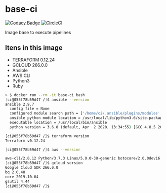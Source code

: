 # base-ci

[![Codacy Badge](https://api.codacy.com/project/badge/Grade/25cba861ce2649f29eb31afc4d051bb7)](https://app.codacy.com/manual/afonsoaugustoventura/base-ci?utm_source=github.com&utm_medium=referral&utm_content=afonsoaugusto/base-ci&utm_campaign=Badge_Grade_Dashboard)
[![CircleCI](https://circleci.com/gh/afonsoaugusto/base-ci/tree/master.svg?style=svg)](https://circleci.com/gh/afonsoaugusto/base-ci/tree/master)

Image base to execute pipelines

## Itens in this image

* TERRAFORM 0.12.24
* GCLOUD 266.0.0
* Ansible
* AWS CLI
* Python3
* Ruby

```sh
> $ docker run --rm -it base-ci bash
[ci@055f78b59d47 /]$ ansible --version
ansible 2.9.7
  config file = None
  configured module search path = ['/home/ci/.ansible/plugins/modules', '/usr/share/ansible/plugins/modules']
  ansible python module location = /usr/local/lib/python3.6/site-packages/ansible
  executable location = /usr/local/bin/ansible
  python version = 3.6.8 (default, Apr  2 2020, 13:34:55) [GCC 4.8.5 20150623 (Red Hat 4.8.5-39)]

[ci@055f78b59d47 /]$ terraform version
Terraform v0.12.24

[ci@055f78b59d47 /]$ aws --version

aws-cli/2.0.12 Python/3.7.3 Linux/5.0.0-38-generic botocore/2.0.0dev16
[ci@055f78b59d47 /]$ gcloud version
Google Cloud SDK 266.0.0
bq 2.0.48
core 2019.10.04
gsutil 4.44
[ci@055f78b59d47 /]$
```
